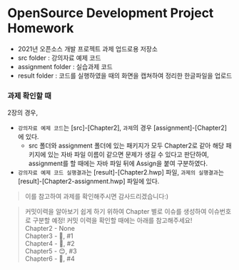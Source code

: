 # OpenSource Development Project Homework

- 2021년 오픈소스 개발 프로젝트 과제 업드로용 저장소
- src folder : 강의자료 예제 코드 
- assignment folder : 실습과제 코드
- result folder : 코드를 실행하였을 때의 화면을 캡쳐하여 정리한 한글파일을 업로드

### 과제 확인할 때
2장의 경우,   
- `강의자료 예제 코드`는 [src]-[Chapter2], `과제`의 경우 [assignment]-[Chapter2]에 있다.    
  - src 폴더와 assignment 폴더에 있는 패키지가 모두 Chapter2로 같아 해당 패키지에 있는 자바 파일 이름이 같으면 문제가 생길 수 있다고 판단하여, assignment를 할 때에는 자바 파일 뒤에 Assign을 붙여 구분하였다.
- `강의자료 예제 코드 실행결과`는 [result]-[Chapter2.hwp] 파일, `과제의 실행결과`는 [result]-[Chapter2-assignment.hwp] 파일에 있다.   

> 이를 참고하여 과제를 확인해주시면 감사드리겠습니다:)   

> 커밋이력을 알아보기 쉽게 하기 위하여 Chapter 별로 이슈를 생성하여 이슈번호로 구분할 예정! 커밋 이력을 확인할 때에는 아래를 참고해주세요!   
  > Chapter2 - None   
  > Chapter3 - 🍕, #1   
  > Chapter4 - 🍑, #2   
  > Chapter5 - 😊, #3   
  > Chapter6 - 📝, #4
